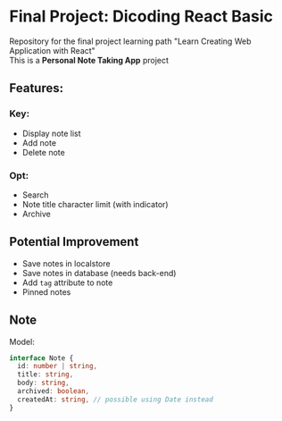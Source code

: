 # Final Project: Dicoding React Basic
Repository for the final project learning path "Learn Creating Web Application with React"<br>
This is a <b>Personal Note Taking App</b> project<br>

## Features:
### Key:
- Display note list
- Add note
- Delete note

### Opt:
- Search
- Note title character limit (with indicator)
- Archive

## Potential Improvement
- Save notes in localstore
- Save notes in database (needs back-end)
- Add `tag` attribute to note
- Pinned notes

## Note
Model:
```typescript
interface Note {
  id: number | string,
  title: string,
  body: string,
  archived: boolean, 
  createdAt: string, // possible using Date instead
}
```
